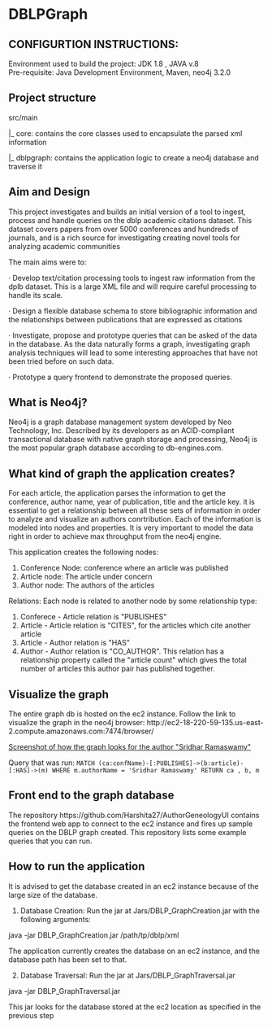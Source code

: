 # DBLPGraph
<h2> CONFIGURTION INSTRUCTIONS: </h2>
Environment used to build the project: JDK 1.8 , JAVA v.8<br>
Pre-requisite: Java Development Environment, Maven, neo4j 3.2.0
<h2>Project structure</h2>
src/main

 |_ core: contains the core classes used to encapsulate the parsed xml information
 
 |_ dblpgraph: contains the application logic to create a neo4j database and traverse it
 
<h2> Aim and Design </h2>
This project investigates and builds an initial version of a tool to ingest, process and handle queries on the dblp academic citations dataset. This dataset covers papers from over 5000 conferences and hundreds of journals, and is a rich source for investigating creating novel tools for analyzing academic communities

The main aims were to:

· Develop text/citation processing tools to ingest raw information from the dplb dataset. This is a large XML file and will require careful processing to handle its scale.

· Design a flexible database schema to store bibliographic information and the relationships between publications that are expressed as citations

· Investigate, propose and prototype queries that can be asked of the data in the database. As the data naturally forms a graph, investigating graph analysis techniques will lead to some interesting approaches that have not been tried before on such data.

· Prototype a query frontend to demonstrate the proposed queries. 
 
<h2> What is Neo4j? </h2>
Neo4j is a graph database management system developed by Neo Technology, Inc. Described by its developers as an ACID-compliant transactional database with native graph storage and processing, Neo4j is the most popular graph database according to db-engines.com.

<h2> What kind of graph the application creates? </h2>
For each article, the application parses the information to get the conference, author name, year of publication, title and the article key.
it is essential to get a relationship between all these sets of information in order to analyze and visualize an authors conrtribution.
Each of the information is modeled into nodes and properties.
It is very important to model the data right in order to achieve max throughput from the neo4j engine.


This application creates the following nodes:
1. Conference Node: conference where an article was published
2. Article node: The article under concern
3. Author node: The authors of the articles

Relations:
Each node is related to another node by some relationship type:
1. Conferece - Article relation is "PUBLISHES"
2. Article - Article relation is "CITES", for the articles which cite another article
3. Article - Author relation is "HAS"
4. Author - Author relation is "CO_AUTHOR". This relation has a relationship property called the "article count" which gives the total number of articles this author pair has published together.

<h2>Visualize the graph</h2>
The entire graph db is hosted on the ec2 instance. 
Follow the link to visualize the graph in the neo4j browser: 
http://ec2-18-220-59-135.us-east-2.compute.amazonaws.com:7474/browser/

[Screenshot of how the graph looks for the author "Sridhar Ramaswamy"](/image/image.png?raw=true "Optional Title")

Query that was run:
```MATCH (ca:confName)-[:PUBLISHES]->(b:article)-[:HAS]->(m) WHERE m.authorName = 'Sridhar Ramaswamy' RETURN ca , b, m```

<h2>Front end to the graph database</h2>
The repository https://github.com/Harshita27/AuthorGeneologyUI contains the frontend web app to connect to the ec2 instance and fires up sample queries on the DBLP graph created. This repository lists some example queries that you can run.


<h2>How to run the application</h2>
It is advised to get the database created in an ec2 instance because of the large size of the database.

1. Database Creation: Run the jar at Jars/DBLP_GraphCreation.jar with the following arguments:

java -jar DBLP_GraphCreation.jar /path/tp/dblp/xml 

The application currently creates the database on an ec2 instance, and the database path has been set to that.

2. Database Traversal: Run the jar at Jars/DBLP_GraphTraversal.jar

java -jar DBLP_GraphTraversal.jar

This jar looks for the database stored at the ec2 location as specified in the previous step
